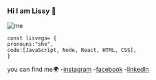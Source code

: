 ### Hi I am Lissy 👋
![me](https://user-images.githubusercontent.com/100641848/196298367-587f6cb2-004c-4f73-924d-988f8f30106e.jpg)
```
const lisvega= {
pronouns:"she",
code:[JavaScript, Node, React, HTML, CSS],
}
```

you can find me🌍
-[instagram](http://instagram.com/zlis8)
-[facebook](https://www.facebook.com/lissy.rivera.39/)
-[linkedln](https://www.linkedin.com/in/lissy-rivera-1b781511b/)

<!--
**lisvega/lisvega** is a ✨ _special_ ✨ repository because its `README.md` (this file) appears on your GitHub profile.

Here are some ideas to get you started:

- 🔭 I’m currently working on ...
- 🌱 I’m currently learning ...
- 👯 I’m looking to collaborate on ...
- 🤔 I’m looking for help with ...
- 💬 Ask me about ...
- 📫 How to reach me: ...
- 😄 Pronouns: ...
- ⚡ Fun fact: ...
-->
